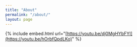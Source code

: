 ```yaml
---
title: "About"
permalink: "/about/"
layout: page
---
```


{% include embed.html url="[https://youtu.be/dj0MgHYbFYI](https://youtu.be/hOrbfQpdLKo)" %}

